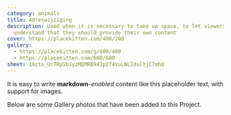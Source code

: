 ```yaml
---
category: animals
title: Adreswijziging
description: Used when it is necessary to take up space, to let viewers
  understand that they should provide their own content
cover: https://placekitten.com/400/200
gallery:
  - https://placekitten.com/g/800/400
  - https://placekitten.com/600/600
sheet: 19zts_UrTRpSbJyzMDMRB94JpIf4VuLNLIdulYjC7mhQ
---
```


It is easy to write **markdown**-*enabled* content like this placeholder text, with support for images.

Below are some Gallery photos that have been added to this Project.
